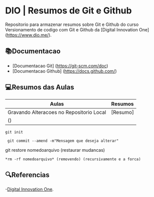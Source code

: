 
# DIO | Resumos de Git e Github

Repositorio para armazenar resumos sobre Git e Github do curso Versionamento de codigo com Git e Github da [Digital Innovation One] (https://www.dio.me/).

## 📚Documentacao 
- [Documentacao Git] (https://git-scm.com/doc)
- [Documentacao Github] (https://docs.github.com/)

## 💻Resumos das Aulas

| Aulas | Resumos |
|-------|---------|
| Gravando Alteracoes no Repositorio Local | [Resumo]
() |

```
git init
```

```
 git commit --amend -m"Mensagem que deseja alterar"

```

git restore nomedoarquivo (restaurar mudancas)
```
*rm -rf nomedoarquivo* (removendo) (recursivamente e a forca)
```

## 🔍Referencias
-[Digital Innovation One]().
